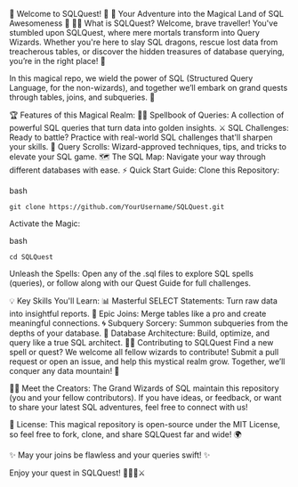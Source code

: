 🎉 Welcome to SQLQuest! 🎉
🚀 Your Adventure into the Magical Land of SQL Awesomeness 🚀
🧙‍♂️ What is SQLQuest?
Welcome, brave traveller! You've stumbled upon SQLQuest, where mere mortals transform into Query Wizards. Whether you're here to slay SQL dragons, rescue lost data from treacherous tables, or discover the hidden treasures of database querying, you’re in the right place! 🏰

In this magical repo, we wield the power of SQL (Structured Query Language, for the non-wizards), and together we’ll embark on grand quests through tables, joins, and subqueries. 💫

🏆 Features of this Magical Realm:
🧙‍♀️ Spellbook of Queries: A collection of powerful SQL queries that turn data into golden insights.
⚔️ SQL Challenges: Ready to battle? Practice with real-world SQL challenges that'll sharpen your skills.
📜 Query Scrolls: Wizard-approved techniques, tips, and tricks to elevate your SQL game.
🗺️ The SQL Map: Navigate your way through different databases with ease.
⚡ Quick Start Guide:
Clone this Repository:

bash
```
git clone https://github.com/YourUsername/SQLQuest.git
```
Activate the Magic:

bash
```
cd SQLQuest
```
Unleash the Spells: Open any of the .sql files to explore SQL spells (queries), or follow along with our Quest Guide for full challenges.

💡 Key Skills You'll Learn:
📊 Masterful SELECT Statements: Turn raw data into insightful reports.
🔗 Epic Joins: Merge tables like a pro and create meaningful connections.
🌀 Subquery Sorcery: Summon subqueries from the depths of your database.
🏰 Database Architecture: Build, optimize, and query like a true SQL architect.
🧑‍🏫 Contributing to SQLQuest
Find a new spell or quest? We welcome all fellow wizards to contribute! Submit a pull request or open an issue, and help this mystical realm grow. Together, we’ll conquer any data mountain! 🗻

🧙‍♂️ Meet the Creators:
The Grand Wizards of SQL maintain this repository (you and your fellow contributors). If you have ideas, or feedback, or want to share your latest SQL adventures, feel free to connect with us!

🎉 License:
This magical repository is open-source under the MIT License, so feel free to fork, clone, and share SQLQuest far and wide! 🌍

✨ May your joins be flawless and your queries swift! ✨

Enjoy your quest in SQLQuest! 🧙‍♀️📜⚔️
